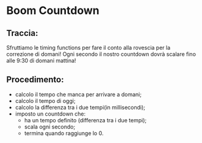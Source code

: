 # Boom Countdown
## Traccia:
Sfruttiamo le timing functions per fare il conto alla rovescia per la correzione di domani!
Ogni secondo il nostro countdown dovrà scalare fino alle 9:30 di domani mattina!
## Procedimento:
- calcolo il tempo che manca per arrivare a domani;
- calcolo il tempo di oggi;
- calcolo la differenza tra i due tempi(in millisecondi);
- imposto un countdown che:
  - ha un tempo definito (differenza tra i due tempi);
  - scala ogni secondo;
  - termina quando raggiunge lo 0.